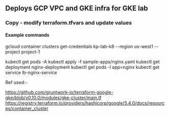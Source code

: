
## Deploys GCP VPC and GKE infra for GKE lab 

### Copy -  modify terraform.tfvars and update values



#### Example commands

gcloud container clusters get-credentials kp-lab-k8 --region us-west1 --project project-1

kubectl get pods -A
kubectl apply -f sample-apps/nginx.yaml 
kubectl get deployment nginx-deployment
kubectl get pods -l app=nginx
kubectl get service lb-nginx-service


Ref used:- 

https://github.com/gruntwork-io/terraform-google-gke/blob/v0.10.0/modules/gke-cluster/main.tf
https://registry.terraform.io/providers/hashicorp/google/5.4.0/docs/resources/container_cluster



